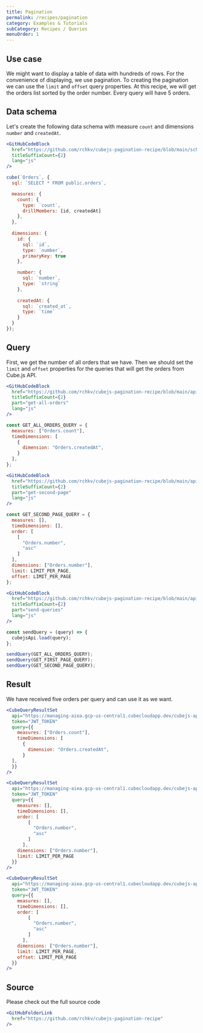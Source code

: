 ```yaml
---
title: Pagination
permalink: /recipes/pagination
category: Examples & Tutorials
subCategory: Recipes / Queries
menuOrder: 1
---
```


## Use case

We might want to display a table of data with hundreds of rows. For the convenience of displaying, we use pagination. To creating the pagination we can use the `limit` and `offset` query properties. At this recipe, we will get the orders list sorted by the order number. Every query will have 5 orders.

## Data schema

Let's create the following data schema with measure `count` and dimensions `number` and `createdAt`. 

```jsx
<GitHubCodeBlock
  href="https://github.com/rchkv/cubejs-pagination-recipe/blob/main/schema/Orders.js"
  titleSuffixCount={2}
  lang="js"
/>

cube(`Orders`, {
  sql: `SELECT * FROM public.orders`,

  measures: {
    count: {
      type: `count`,
      drillMembers: [id, createdAt]
    },
  },
  
  dimensions: {
    id: {
      sql: `id`,
      type: `number`,
      primaryKey: true
    },

    number: {
      sql: `number`,
      type: `string`
    },
    
    createdAt: {
      sql: `created_at`,
      type: `time`
    }
  }
});
```

## Query

First, we get the number of all orders that we have. Then we should set the `limit` and `offset` properties for the queries that will get the orders from Cube.js API.

```jsx
<GitHubCodeBlock
  href="https://github.com/rchkv/cubejs-pagination-recipe/blob/main/api.js"
  titleSuffixCount={2}
  part="get-all-orders"
  lang="js"
/>

const GET_ALL_ORDERS_QUERY = {
  measures: ["Orders.count"],
  timeDimensions: [
    {
      dimension: "Orders.createdAt",
    }
  ],
};
```

```jsx
<GitHubCodeBlock
  href="https://github.com/rchkv/cubejs-pagination-recipe/blob/main/api.js"
  titleSuffixCount={2}
  part="get-second-page"
  lang="js"
/>

const GET_SECOND_PAGE_QUERY = {
  measures: [],
  timeDimensions: [],
  order: [
    [
      "Orders.number",
      "asc"
    ]
  ],
  dimensions: ["Orders.number"],
  limit: LIMIT_PER_PAGE,
  offset: LIMIT_PER_PAGE
};
```

```jsx
<GitHubCodeBlock
  href="https://github.com/rchkv/cubejs-pagination-recipe/blob/main/api.js"
  titleSuffixCount={2}
  part="send-queries"
  lang="js"
/>

const sendQuery = (query) => {
  cubejsApi.load(query);
};

sendQuery(GET_ALL_ORDERS_QUERY);
sendQuery(GET_FIRST_PAGE_QUERY);
sendQuery(GET_SECOND_PAGE_QUERY);
```

## Result

We have received five orders per query and can use it as we want.

```jsx
<CubeQueryResultSet
  api="https://managing-aiea.gcp-us-central1.cubecloudapp.dev/cubejs-api/v1"
  token="JWT_TOKEN"
  query={{ 
    measures: ["Orders.count"],
    timeDimensions: [
      {
        dimension: "Orders.createdAt",
      }
  ],
  }}
/>

<CubeQueryResultSet
  api="https://managing-aiea.gcp-us-central1.cubecloudapp.dev/cubejs-api/v1"
  token="JWT_TOKEN"
  query={{ 
	measures: [],
	timeDimensions: [],
	order: [
	    [
	      "Orders.number",
	      "asc"
	    ]
	  ],
	dimensions: ["Orders.number"],
	limit: LIMIT_PER_PAGE
  }}
/>

<CubeQueryResultSet
  api="https://managing-aiea.gcp-us-central1.cubecloudapp.dev/cubejs-api/v1"
  token="JWT_TOKEN"
  query={{ 
	measures: [],
	timeDimensions: [],
	order: [
	    [
	      "Orders.number",
	      "asc"
	    ]
	  ],
	dimensions: ["Orders.number"],
	limit: LIMIT_PER_PAGE,
	offset: LIMIT_PER_PAGE
  }}
/>

```

## Source

Please check out the full source code

```jsx
<GitHubFolderLink
  href="https://github.com/rchkv/cubejs-pagination-recipe"
/>
```